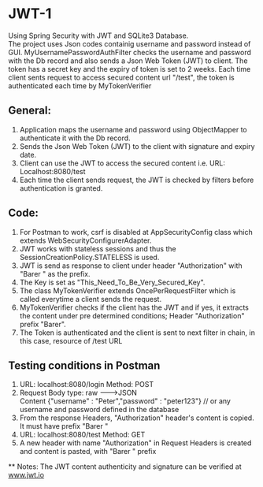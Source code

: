 # JWT-1
Using Spring Security with JWT and SQLite3 Database.<br />
The project uses Json codes containig username and password instead of GUI. 
MyUsernamePasswordAuthFilter checks the username and password with the Db record and also sends a Json Web Token (JWT) to client.
The token has a secret key and the expiry of token is set to 2 weeks. Each time client sents request to access secured content url "/test", the token is authenticated each time by MyTokenVerifier 

## General:
1. Application maps the username and password using ObjectMapper to authenticate it with the Db record.
2. Sends the Json Web Token (JWT) to the client with signature and expiry date.
3. Client can use the JWT to access the secured content i.e. URL: Localhost:8080/test
4. Each time the client sends request, the JWT is checked by filters before authentication is granted. <br />

## Code: 
1. For Postman to work, csrf is disabled at AppSecurityConfig class which extends WebSecurityConfigurerAdapter.
2. JWT works with stateless sessions and thus the SessionCreationPolicy.STATELESS is used.
3. JWT is send as response to client under header "Authorization" with "Barer " as the prefix.
4. The Key is set as "This_Need_To_Be_Very_Secured_Key".
5. The class MyTokenVerifier extends OncePerRequestFilter which is called everytime a client sends the request.
6. MyTokenVerifier checks if the client has the JWT and if yes, it extracts the content under pre determined conditions; Header "Authorization" prefix "Barer".
7. The Token is authenticated and the client is sent to next filter in chain, in this case, resource of /test URL

## Testing conditions in Postman <br />
1. URL: localhost:8080/login  Method: POST
2. Request Body type: raw --->JSON <br />
  Content 
{"username" : "Peter","password" : "peter123"}
// or any username and password defined in the database 
3. From the response Headers, "Authorization" header's content is copied. It must have prefix "Barer "
4. URL: localhost:8080/test Method: GET
5. A new header with name "Authorization" in Request Headers is created and content is pasted, with "Barer " prefix

** Notes:
The JWT content authenticity and signature can be verified at www.jwt.io


